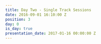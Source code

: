 ```yaml
---
title: Day Two - Single Track Sessions
date: 2016-09-01 16:10:00 Z
position: 3
day: 0
is_day: true
presentation_date: 2017-01-16 00:00:00 Z
---
```


